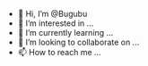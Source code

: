 - 👋 Hi, I’m @Bugubu
- 👀 I’m interested in ...
- 🌱 I’m currently learning ...
- 💞️ I’m looking to collaborate on ...
- 📫 How to reach me ...

<!---
Bugubu/Bugubu is a ✨ special ✨ repository because its `README.md` (this file) appears on your GitHub profile.
You can click the Preview link to take a look at your changes.
--->
